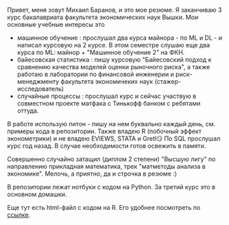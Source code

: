 Привет, меня зовут Михаил Баранов, и это мое резюме. Я заканчиваю 3 курс бакалавриата факультета экономических наук Вышки. Мои основные учебные интересы это
  * машинное обучение : прослушал два курса майнора - по ML и DL - и написал курсовую на 2 курсе. В этом семестре слушаю еще два курса по ML: майнор + "Машинное обучение 2" на ФКН.
  * байесовская статистика : пишу курсовую "Байесовский подход к сравнению качества моделей оценки рыночного риска", а также работаю в лаборатории по финансовой инженерии и риск-менеджменту факультета экономичеких наук (стажер-исследователь)
  * случайные процессы : прослушал курс и сейчас участвую в совместном проекте матфака с Тинькофф банком с ребятами оттуда.

В работе использую питон - пишу на нем буквально каждый день, см. примеры кода в репозитории. Также владею R (побочный эффект эконометрики) и не владею EVIEWS, STATA и Gretl😏 По SQL прослушал курс год назад. В случае необходимости готов освежить в памяти.

Совершенно случайно затащил (диплом 2 степени) "Высшую лигу" по направлению прикладная математика, трек "матметоды анализа в экономике". Мелочь, а приятно, да и строчка в резюме :)

В репозитории лежат нотбуки с кодом на Python. За третий курс это в основном домашки.

Еще тут есть html-файл с кодом на R. Его удобнее посмотреть по [ссылке](https://htmlpreview.github.io/?https://github.com/uasek/VDNH/blob/master/Matstat_lab.html).
